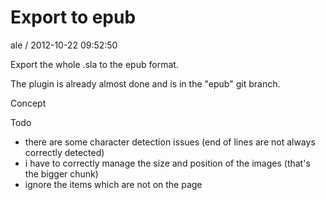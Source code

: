 
# Export to epub

ale / 2012-10-22 09:52:50

Export  the whole .sla to the epub format.

The plugin is already almost done and is in the "epub" git branch.

Concept

Todo
- there are some character detection issues (end of lines are not always correctly detected)
- i have to correctly manage the size and position of the images (that's the bigger chunk)
- ignore the items which are not on the page

